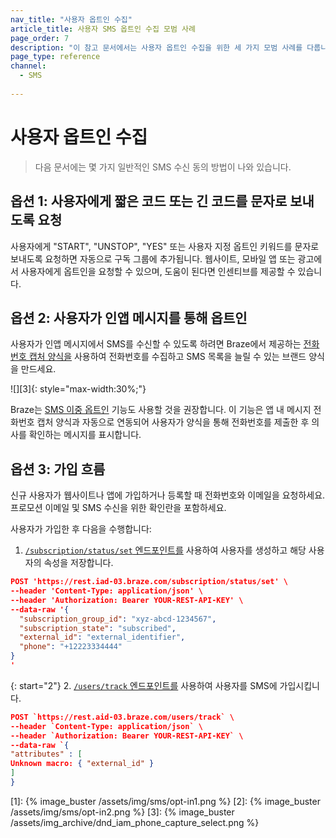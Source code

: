 ```yaml
---
nav_title: "사용자 옵트인 수집"
article_title: 사용자 SMS 옵트인 수집 모범 사례
page_order: 7
description: "이 참고 문서에서는 사용자 옵트인 수집을 위한 세 가지 모범 사례를 다룹니다."
page_type: reference
channel:
  - SMS
  
---
```


# 사용자 옵트인 수집

> 다음 문서에는 몇 가지 일반적인 SMS 수신 동의 방법이 나와 있습니다.

## 옵션 1: 사용자에게 짧은 코드 또는 긴 코드를 문자로 보내도록 요청

사용자에게 "START", "UNSTOP", "YES" 또는 사용자 지정 옵트인 키워드를 문자로 보내도록 요청하면 자동으로 구독 그룹에 추가됩니다. 웹사이트, 모바일 앱 또는 광고에서 사용자에게 옵트인을 요청할 수 있으며, 도움이 된다면 인센티브를 제공할 수 있습니다.

## 옵션 2: 사용자가 인앱 메시지를 통해 옵트인

사용자가 인앱 메시지에서 SMS를 수신할 수 있도록 하려면 Braze에서 제공하는 [전화번호 캡처 양식을]({{site.baseurl}}//user_guide/message_building_by_channel/in-app_messages/drag_and_drop/templates/phone_number_capture/) 사용하여 전화번호를 수집하고 SMS 목록을 늘릴 수 있는 브랜드 양식을 만드세요.

![][3]{: style="max-width:30%;"}

Braze는 [SMS 이중 옵트인]({{site.baseurl}}/user_guide/message_building_by_channel/sms/keywords/sms_double_opt_in/) 기능도 사용할 것을 권장합니다. 이 기능은 앱 내 메시지 전화번호 캡처 양식과 자동으로 연동되어 사용자가 양식을 통해 전화번호를 제출한 후 의사를 확인하는 메시지를 표시합니다.

## 옵션 3: 가입 흐름

신규 사용자가 웹사이트나 앱에 가입하거나 등록할 때 전화번호와 이메일을 요청하세요. 프로모션 이메일 및 SMS 수신을 위한 확인란을 포함하세요. 

사용자가 가입한 후 다음을 수행합니다:

1. [`/subscription/status/set` 엔드포인트를]({{site.baseurl}}/api/endpoints/subscription_groups/post_update_user_subscription_group_status/#update-users-subscription-group-status) 사용하여 사용자를 생성하고 해당 사용자의 속성을 저장합니다.

```json
POST 'https://rest.iad-03.braze.com/subscription/status/set' \
--header 'Content-Type: application/json' \
--header 'Authorization: Bearer YOUR-REST-API-KEY' \
--data-raw '{
  "subscription_group_id": "xyz-abcd-1234567",
  "subscription_state": "subscribed",
  "external_id": "external_identifier",
  "phone": "+12223334444"
}
'
```

{: start="2"}
2\. [`/users/track` 엔드포인트를]({{site.baseurl}}/api/endpoints/user_data/post_user_track/) 사용하여 사용자를 SMS에 가입시킵니다.

```json
POST `https://rest.aid-03.braze.com/users/track` \
--header `Content-Type: application/json` \
--header `Authorization: Bearer YOUR-REST-API-KEY` \
--data-raw `{
"attributes" : [
Unknown macro: { "external_id" }
]
}
```

[1]: {% image_buster /assets/img/sms/opt-in1.png %}
[2]: {% image_buster /assets/img/sms/opt-in2.png %}
[3]: {% image_buster /assets/img_archive/dnd_iam_phone_capture_select.png %}